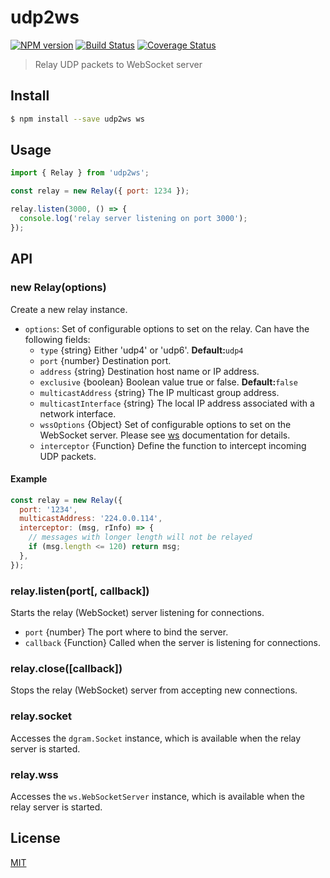 # udp2ws

[![NPM version][npm-image]][npm-url]
[![Build Status][action-image]][action-url]
[![Coverage Status][codecov-image]][codecov-url]

> Relay UDP packets to WebSocket server

## Install

```sh
$ npm install --save udp2ws ws
```

## Usage

```js
import { Relay } from 'udp2ws';

const relay = new Relay({ port: 1234 });

relay.listen(3000, () => {
  console.log('relay server listening on port 3000');
});
```

## API

### new Relay(options)

Create a new relay instance.

- `options`: Set of configurable options to set on the relay. Can have the following fields:
  - `type` {string} Either 'udp4' or 'udp6'. **Default:**`udp4`
  - `port` {number} Destination port.
  - `address` {string} Destination host name or IP address.
  - `exclusive` {boolean} Boolean value true or false. **Default:**`false`
  - `multicastAddress` {string} The IP multicast group address.
  - `multicastInterface` {string} The local IP address associated with a network interface.
  - `wssOptions` {Object} Set of configurable options to set on the WebSocket server. Please see [ws](https://github.com/websockets/ws/blob/master/doc/ws.md#class-websocketserver) documentation for details.
  - `interceptor` {Function} Define the function to intercept incoming UDP packets.

#### Example

```js
const relay = new Relay({
  port: '1234',
  multicastAddress: '224.0.0.114',
  interceptor: (msg, rInfo) => {
    // messages with longer length will not be relayed
    if (msg.length <= 120) return msg;
  },
});
```

### relay.listen(port[, callback])

Starts the relay (WebSocket) server listening for connections.

- `port` {number} The port where to bind the server.
- `callback` {Function} Called when the server is listening for connections.

### relay.close([callback])

Stops the relay (WebSocket) server from accepting new connections.

### relay.socket

Accesses the `dgram.Socket` instance, which is available when the relay server is started.

### relay.wss

Accesses the `ws.WebSocketServer` instance, which is available when the relay server is started.

## License

[MIT](LICENSE)

[npm-image]: https://img.shields.io/npm/v/udp2ws.svg
[npm-url]: https://npmjs.com/package/udp2ws
[action-image]: https://img.shields.io/github/actions/workflow/status/fugle-dev/udp2ws/node.js.yml?branch=master
[action-url]: https://github.com/fugle-dev/udp2ws/actions/workflows/node.js.yml
[codecov-image]: https://img.shields.io/codecov/c/github/fugle-dev/udp2ws.svg
[codecov-url]: https://codecov.io/gh/fugle-dev/udp2ws
